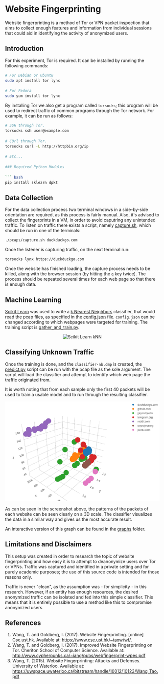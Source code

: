 # Website Fingerprinting

Website fingerprinting is a method of Tor or VPN packet inspection that aims to collect enough features and information from individual sessions that could aid in identifying the activity of anonymized users.

## Introduction

For this experiment, Tor is required. It can be installed by running the following commands:


``` bash
# For Debian or Ubuntu
sudo apt install tor lynx

# For Fedora
sudo yum install tor lynx
```

By installing Tor we also get a program called `torsocks`; this program will be used to redirect traffic of common programs through the Tor network. For example, it can be run as follows:

``` bash
# SSH through Tor.
torsocks ssh user@example.com

# CUrl through Tor.
torsocks curl -L http://httpbin.org/ip

# Etc...

### Required Python Modules

``` bash
pip install sklearn dpkt
```

## Data Collection

For the data collection process two terminal windows in a side-by-side orientation are required, as this process is fairly manual. Also, it's advised to collect the fingerprints in a VM, in order to avoid caputring any unintended traffic. To listen on traffic there exists a script, namely [capture.sh](pcaps/capture.sh), which should be run in one of the terminals:

``` bash
./pcaps/capture.sh duckduckgo.com
```

Once the listener is capturing traffic, on the next terminal run:

``` bash
torsocks lynx https://duckduckgo.com
```

Once the website has finished loading, the capture process needs to be killed, along with the browser session (by hitting the `q` key twice). The process should be repeated several times for each web page so that there is enough data.

## Machine Learning

[Scikit Learn](http://scikit-learn.org/stable/) was used to write a [k Nearest Neighbors](http://scikit-learn.org/stable/modules/neighbors.html#nearest-neighbors-classification) classifier, that would read the pcap files, as specified in the [config.json](config.json) file. `config.json` can be changed according to which webpages were targeted for training. The training script is [gather_and_train.py](gather_and_train.py).

<p align="center">
    <img src="http://scikit-learn.org/stable/_images/sphx_glr_plot_classification_0021.png" alt="Scikit Learn kNN" />
</p>

## Classifying Unknown Traffic

Once the training is done, and the `classifier-nb.dmp` is created, the [predict.py](predict.py) script can be run with the pcap file as the sole argument. The script will load the classifier and attempt to identify which web page the traffic originated from.

It is worth noting that from each sample only the first 40 packets will be used to train a usable model and to run through the resulting classifier.

<p align="center">
    <img src="graphs/graph-screenshot.png" alt="Visualizing the patterns" />
</p>

As can be seen in the screenshot above, the patterns of the packets of each website can be seen clearly on a 3D scale. The classifier visualizes the data in a similar way and gives us the most accurate result.

An interactive version of this graph can be found in the [graphs](graphs) folder.

## Limitations and Disclaimers

This setup was created in order to research the topic of website fingerprinting and how easy it is to attempt to deanonymize users over Tor or VPNs. Traffic was captured and identified in a private setting and for purely academic purposes; the use of this source code is intended for those reasons only.

Traffic is never "clean", as the assumption was - for simplicity - in this research. However, if an entity has enough resources, the desired anonymized traffic can be isolated and fed into this simple classifier. This means that it is entirely possible to use a method like this to compromise anonymized users.

## References

1. Wang, T. and Goldberg, I. (2017). Website Fingerprinting. [online] Cse.ust.hk. Available at: https://www.cse.ust.hk/~taow/wf/.
2. Wang, T. and Goldberg, I. (2017). Improved Website Fingerprinting on Tor. Cheriton School of Computer Science. Available at: http://www.cypherpunks.ca/~iang/pubs/webfingerprint-wpes.pdf
3. Wang, T. (2015). Website Fingerprinting: Attacks and Defenses. University of Waterloo. Available at: https://uwspace.uwaterloo.ca/bitstream/handle/10012/10123/Wang_Tao.pdf

